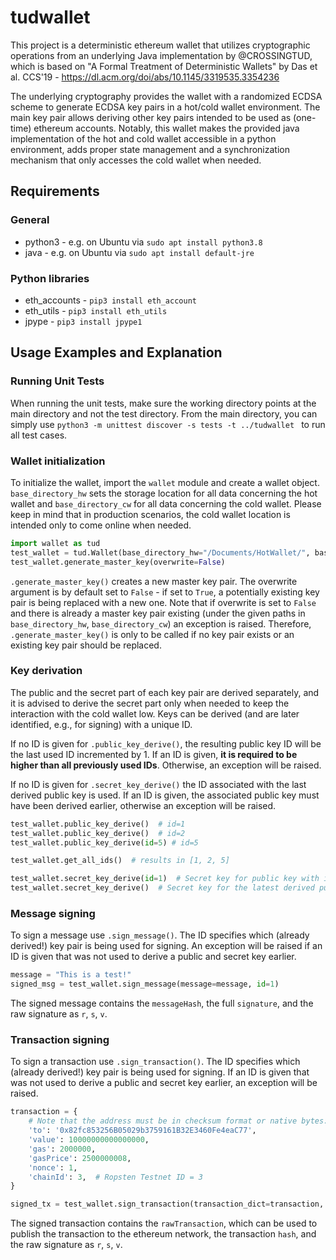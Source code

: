 # tudwallet
This project is a deterministic ethereum wallet that utilizes cryptographic operations from an underlying Java implementation by @CROSSINGTUD, which is based on "A Formal Treatment of Deterministic Wallets" by Das et al. CCS'19 - https://dl.acm.org/doi/abs/10.1145/3319535.3354236

The underlying cryptography provides the wallet with a randomized ECDSA scheme to generate ECDSA key pairs in a hot/cold wallet environment. The main key pair allows deriving other key pairs intended to be used as (one-time) ethereum accounts. Notably, this wallet makes the provided java implementation of the hot and cold wallet accessible in a python environment, adds proper state management and a synchronization mechanism that only accesses the cold wallet when needed.

## Requirements
### General
- python3 - e.g. on Ubuntu via `sudo apt install python3.8`
- java - e.g. on Ubuntu via `sudo apt install default-jre`

### Python libraries
- eth_accounts - `pip3 install eth_account`
- eth_utils - `pip3 install eth_utils`
- jpype - `pip3 install jpype1`

## Usage Examples and Explanation
### Running Unit Tests
When running the unit tests, make sure the working directory points at the main directory and not the test directory. From the main directory, you can simply use
`python3 -m unittest discover -s tests -t ../tudwallet
`
to run all test cases.

### Wallet initialization
To initialize the wallet, import the `wallet` module and create a wallet object. `base_directory_hw` sets the storage location for all data concerning the hot wallet and `base_directory_cw` for all data concerning the cold wallet. Please keep in mind that in production scenarios, the cold wallet location is intended only to come online when needed.
```python
import wallet as tud
test_wallet = tud.Wallet(base_directory_hw="/Documents/HotWallet/", base_directory_cw="/OtherDrive/ColdWallet/")
test_wallet.generate_master_key(overwrite=False)
```
`.generate_master_key()` creates a new master key pair. The overwrite argument is by default set to `False` - if set to `True`, a potentially existing key pair is being replaced with a new one. Note that if overwrite is set to `False` and there is already a master key pair existing (under the given paths in `base_directory_hw`, `base_directory_cw`) an exception is raised. Therefore, `.generate_master_key()` is only to be called if no key pair exists or an existing key pair should be replaced.
### Key derivation
The public and the secret part of each key pair are derived separately, and it is advised to derive the secret part only when needed to keep the interaction with the cold wallet low. Keys can be derived (and are later identified, e.g., for signing) with a unique ID. 

If no ID is given for `.public_key_derive()`, the resulting public key ID will be the last used ID incremented by 1. If an ID is given, **it is required to be higher than all previously used IDs**. Otherwise, an exception will be raised.

If no ID is given for `.secret_key_derive()` the ID associated with the last derived public key is used. If an ID is given, the associated public key must have been derived earlier, otherwise an exception will be raised.
```python
test_wallet.public_key_derive()  # id=1
test_wallet.public_key_derive()  # id=2
test_wallet.public_key_derive(id=5) # id=5

test_wallet.get_all_ids()  # results in [1, 2, 5]

test_wallet.secret_key_derive(id=1)  # Secret key for public key with id=1
test_wallet.secret_key_derive()  # Secret key for the latest derived public key, therefore id=5
```

### Message signing
To sign a message use `.sign_message()`. The ID specifies which (already derived!) key pair is being used for signing. An exception will be raised if an ID is given that was not used to derive a public and secret key earlier.
```python
message = "This is a test!"
signed_msg = test_wallet.sign_message(message=message, id=1)
```
The signed message contains the `messageHash`, the full `signature`, and the raw signature as `r`, `s`, `v`.

### Transaction signing
To sign a transaction use `.sign_transaction()`. The ID specifies which (already derived!) key pair is being used for signing. If an ID is given that was not used to derive a public and secret key earlier, an exception will be raised.
```python
transaction = {
    # Note that the address must be in checksum format or native bytes:
    'to': '0x82fc853256B05029b3759161B32E3460Fe4eaC77',
    'value': 10000000000000000,
    'gas': 2000000,
    'gasPrice': 2500000008,
    'nonce': 1, 
    'chainId': 3,  # Ropsten Testnet ID = 3
}

signed_tx = test_wallet.sign_transaction(transaction_dict=transaction, id=1)
```
The signed transaction contains the `rawTransaction`, which can be used to publish the transaction to the ethereum network, the transaction `hash`, and the raw signature as `r`, `s`, `v`.
